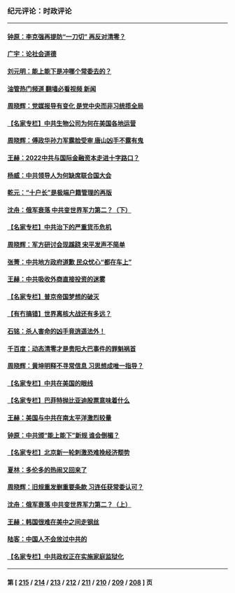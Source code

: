 ### 纪元评论：时政评论
---
#### [钟原：李克强再提防“一刀切” 再反对清零？](../../pages/nsc1025/n13831687.md?09250330) 
#### [广宇：论社会道德](../../pages/nsc1025/n13831726.md?09250330) 
#### [刘元明：能上能下是冲哪个常委去的？](../../pages/nsc1025/n13831514.md?09250330) 
#### [油管热门频道 翻墙必看视频 新闻](ok?09250330)
#### [周晓辉：党媒报导有变化 是党中央而非习统揽全局](../../pages/nsc1025/n13831513.md?09250330) 
#### [【名家专栏】中共生物公司为何在美国各地运营](../../pages/nsc1025/n13831288.md?09250330) 
#### [周晓辉：傅政华孙力军露脸受审 唐山凶手不露有鬼](../../pages/nsc1025/n13831361.md?09250330) 
#### [王赫：2022中共与国际金融资本走进十字路口？](../../pages/nsc1025/n13831097.md?09250330) 
#### [杨威：中共领导人为何缺席联合国大会](../../pages/nsc1025/n13830895.md?09250330) 
#### [乾元：“十户长”是极端户籍管理的再版](../../pages/nsc1025/n13830892.md?09250330) 
#### [沈舟：俄军衰落 中共变世界军力第二？（下）](../../pages/nsc1025/n13830635.md?09250330) 
#### [【名家专栏】中共治下的严重货币危机](../../pages/nsc1025/n13830462.md?09250330) 
#### [周晓辉：军方研讨会现蹊跷 宋平发声不简单](../../pages/nsc1025/n13830726.md?09250330) 
#### [张菁：中共地方政府道歉 民众忧心“都在车上”](../../pages/nsc1025/n13830714.md?09250330) 
#### [王赫：中共吸收外商直接投资的迷雾](../../pages/nsc1025/n13830276.md?09250330) 
#### [【名家专栏】普京帝国梦想的破灭](../../pages/nsc1025/n13830461.md?09250330) 
#### [【有冇搞错】世界离核大战还有多远？](../../pages/nsc1025/n13830170.md?09250330) 
#### [石铭：杀人害命的凶手竟逍遥法外！](../../pages/nsc1025/n13830248.md?09250330) 
#### [千百度：动态清零才是贵阳大巴事件的罪魁祸首](../../pages/nsc1025/n13830218.md?09250330) 
#### [周晓辉：黄坤明释不寻常信息 习思想成唯一指导？](../../pages/nsc1025/n13829810.md?09250330) 
#### [【名家专栏】中共在美国的眼线](../../pages/nsc1025/n13829389.md?09250330) 
#### [【名家专栏】巴菲特抛比亚迪股票意味着什么](../../pages/nsc1025/n13829390.md?09250330) 
#### [王赫：美国与中共在南太平洋激烈较量](../../pages/nsc1025/n13829445.md?09250330) 
#### [钟原：中共颁“能上能下”新规 谁会倒楣？](../../pages/nsc1025/n13829244.md?09250330) 
#### [【名家专栏】北京新一轮刺激恐难挽经济颓势](../../pages/nsc1025/n13828954.md?09250330) 
#### [夏林：多伦多的热闹又回来了](../../pages/nsc1025/n13829144.md?09250330) 
#### [周晓辉：旧规重发删重要条款 习连任获常委认可？](../../pages/nsc1025/n13829011.md?09250330) 
#### [沈舟：俄军衰落 中共变世界军力第二？（上）](../../pages/nsc1025/n13828635.md?09250330) 
#### [王赫：韩国很难在美中之间走钢丝](../../pages/nsc1025/n13828595.md?09250330) 
#### [陆客：中国人不会放过中共的](../../pages/nsc1025/n13828481.md?09250330) 
#### [【名家专栏】中共政权正在实施家庭监狱化](../../pages/nsc1025/n13828326.md?09250330) 

---
#### 第 [ [215](./215.md?09250330) / [214](./214.md?09250330) / [213](./213.md?09250330) / [212](./212.md?09250330) / [211](./211.md?09250330) / [210](./210.md?09250330) / [209](./209.md?09250330) / [208](./208.md?09250330) ] 页
